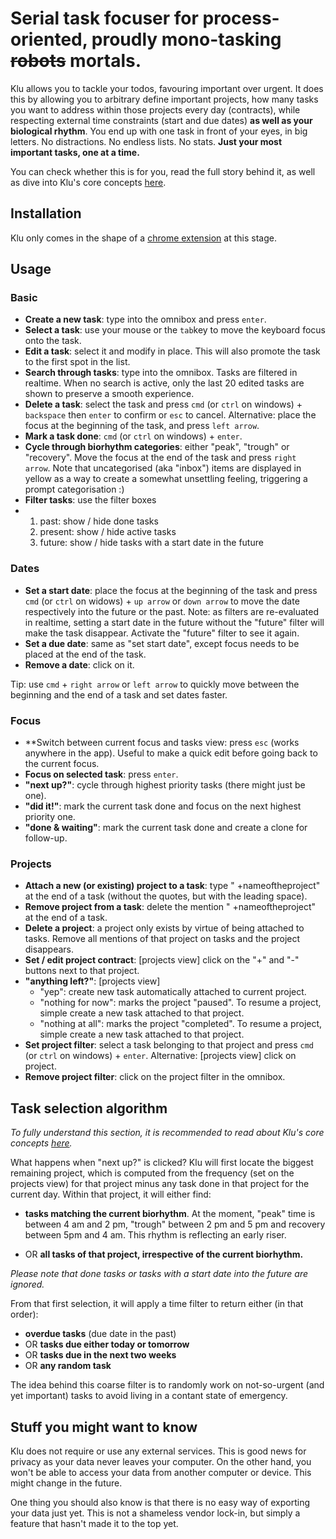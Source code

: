 # Serial task focuser for process-oriented, proudly mono-tasking ~~robots~~ mortals.

Klu allows you to tackle your todos, favouring important over urgent. It does this by allowing you to arbitrary define important projects, how many tasks you want to address within those projects every day (contracts), while respecting external time constraints (start and due dates) **as well as your biological rhythm**. You end up with one task in front of your eyes, in big letters. No distractions. No endless lists. No stats. **Just your most important tasks, one at a time.**

You can check whether this is for you, read the full story behind it, as well as dive into Klu's core concepts [here](https://www.matthieubergel.org/klu.html).

## Installation
Klu only comes in the shape of a [chrome extension](https://chrome.google.com/webstore/detail/klu/mgbcgeghbmhjgkenjpbiiipjeoaipike) at this stage.

## Usage

### Basic

- **Create a new task**: type into the omnibox and press `enter`.
- **Select a task**: use your mouse or the `tab`key to move the keyboard focus onto the task.
- **Edit a task**: select it and modify in place. This will also promote the task to the first spot in the list.
- **Search through tasks**: type into the omnibox. Tasks are filtered in realtime. When no search is active, only the last 20 edited tasks are shown to preserve a smooth experience.
- **Delete a task**: select the task and press `cmd` (or `ctrl` on windows) + `backspace` then `enter` to confirm or `esc` to cancel. Alternative: place the focus at the beginning of the task, and press `left arrow`.
- **Mark a task done**: `cmd` (or `ctrl` on windows) + `enter`.
- **Cycle through biorhythm categories**: either "peak", "trough" or "recovery". Move the focus at the end of the task and press `right arrow`. Note that uncategorised (aka "inbox") items are displayed in yellow as a way to create a somewhat unsettling feeling, triggering a prompt categorisation :) 
- **Filter tasks**: use the filter boxes
- 1. past: show / hide done tasks
  2. present: show / hide active tasks
  3. future: show / hide tasks with a start date in the future

### Dates

- **Set a start date**: place the focus at the beginning of the task and press `cmd` (or `ctrl` on widows) + `up arrow` or `down arrow` to move the date respectively into the future or the past. Note: as filters are re-evaluated in realtime, setting a start date in the future without the "future" filter will make the task disappear. Activate the "future" filter to see it again.
- **Set a due date**: same as "set start date", except focus needs to be placed at the end of the task. 
- **Remove a date**: click on it.

Tip: use `cmd` + `right arrow` or `left arrow` to quickly move between the beginning and the end of a task and set dates faster.

### Focus

- **Switch between current focus and tasks view: press `esc` (works anywhere in the app). Useful to make a quick edit before going back to the current focus.
- **Focus on selected task**: press `enter`.
- **"next up?"**: cycle through highest priority tasks (there might just be one).
- **"did it!"**: mark the current task done and focus on the next highest priority one.
- **"done & waiting"**: mark the current task done and create a clone for follow-up.  

### Projects

- **Attach a new (or existing) project to a task**: type " +nameoftheproject" at the end of a task (without the quotes, but with the leading space).
- **Remove project from a task**: delete the mention " +nameoftheproject" at the end of a task.
- **Delete a project**: a project only exists by virtue of being attached to tasks. Remove all mentions of that project on tasks and the project disappears.
- **Set / edit project contract**: [projects view] click on the "+" and "-" buttons next to that project.
- **"anything left?"**: [projects view]
  - "yep": create new task automatically attached to current project.
  - "nothing for now": marks the project "paused". To resume a project, simple create a new task attached to that project.
  - "nothing at all": marks the project "completed". To resume a project, simple create a new task attached to that project.
- **Set project filter**: select a task belonging to that project and press `cmd` (or `ctrl` on windows) + `enter`. Alternative: [projects view] click on project.
- **Remove project filter**: click on the project filter in the omnibox.

## Task selection algorithm

*To fully understand this section, it is recommended to read about Klu's core concepts [here](https://www.matthieubergel.org/klu.html).*

What happens when "next up?" is clicked? Klu will first locate the biggest remaining project, which is computed from the frequency (set on the projects view) for that project minus any task done in that project for the current day. Within that project, it will either find:

- **tasks matching the current biorhythm**. At the moment, "peak" time is between 4 am and 2 pm, "trough" between 2 pm and 5 pm and recovery between 5pm and 4 am. This rhythm is reflecting an early riser.

- OR **all tasks of that project, irrespective of the current biorhythm.**

*Please note that done tasks or tasks with a start date into the future are ignored.*

From that first selection, it will apply a time filter to return either (in that order):

- **overdue tasks** (due date in the past)
- OR **tasks due either today or tomorrow**
- OR **tasks due in the next two weeks**
- OR **any random task**

The idea behind this coarse filter is to randomly work on not-so-urgent (and yet important) tasks to avoid living in a contant state of emergency.

## Stuff you might want to know

Klu does not require or use any external services. This is good news for privacy as your data never leaves your computer. On the other hand, you won't be able to access your data from another computer or device. This might change in the future.

One thing you should also know is that there is no easy way of exporting your data just yet. This is not a shameless vendor lock-in, but simply a feature that hasn't made it to the top yet.
